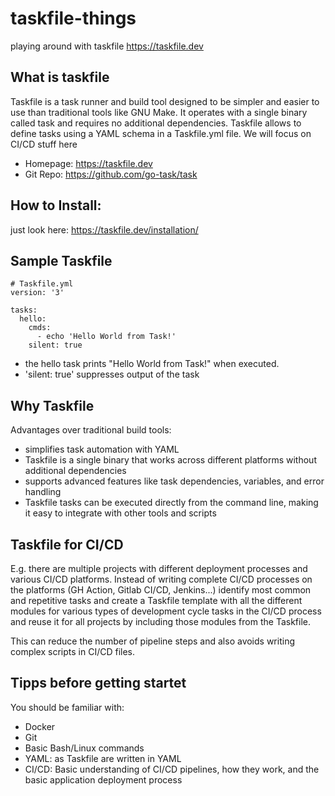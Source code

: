 # taskfile-things
playing around with taskfile  https://taskfile.dev

## What is taskfile
Taskfile is a task runner and build tool designed to be simpler and easier to use than traditional tools like GNU Make. It operates with a single binary called task and requires no additional dependencies. Taskfile allows to define tasks using a YAML schema in a Taskfile.yml file.
We will focus on CI/CD stuff here

- Homepage: https://taskfile.dev
- Git Repo: https://github.com/go-task/task 

## How to Install:
just look here: https://taskfile.dev/installation/

## Sample Taskfile
```
# Taskfile.yml
version: '3'

tasks:
  hello:
    cmds:
      - echo 'Hello World from Task!'
    silent: true
```

- the hello task prints "Hello World from Task!" when executed. 
- 'silent: true' suppresses output of the task

## Why Taskfile
Advantages over traditional build tools:
- simplifies task automation with YAML
- Taskfile is a single binary that works across different platforms without additional dependencies
- supports advanced features like task dependencies, variables, and error handling
- Taskfile tasks can be executed directly from the command line, making it easy to integrate with other tools and scripts

## Taskfile for CI/CD
E.g. there are multiple projects with different deployment processes and various CI/CD platforms. Instead of writing complete CI/CD processes on the platforms (GH Action, Gitlab CI/CD, Jenkins...) identify most common and repetitive tasks and create a Taskfile template with all the different modules for various types of development cycle tasks in the CI/CD process and reuse it for all projects by including those modules from the Taskfile.

This can reduce the number of pipeline steps and also avoids writing complex scripts in CI/CD files.

## Tipps before getting startet
You should be familiar with:
- Docker
- Git
- Basic Bash/Linux commands
- YAML: as Taskfile are written in YAML
- CI/CD: Basic understanding of CI/CD pipelines, how they work, and the basic application deployment process